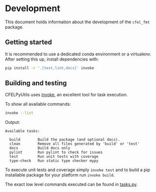 # Development

This document holds information about the development of the `cfel_fmt` package.

## Getting started

It is recommended to use a dedicated conda environment or a virtualenv.
After setting this up, install dependencies with:

```bash
pip install -r '.[test,lint,docs]' invoke
```

## Building and testing

CFELPyUtils uses [invoke](http://www.pyinvoke.org/), an excellent tool for task execution.

To show all available commands:

```bash
invoke --list
```

Output:

```
Available tasks:

  build        Build the package (and optional docs).
  clean        Remove all files generated by 'build' or 'test'
  docs         Build docs only
  pylint       Run pylint to check for issues
  test         Run unit tests with coverage
  type-check   Run static type checker mypy
```

To execute unit tests and coverage simply `invoke test` and to build a pip installable package
for your platform run `invoke build`.

The exact low level commands executed can be found in [tasks.py](tasks.py).
